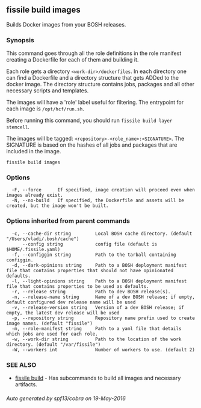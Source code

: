 ## fissile build images

Builds Docker images from your BOSH releases.

### Synopsis



This command goes through all the role definitions in the role manifest creating a
Dockerfile for each of them and building it.

Each role gets a directory `<work-dir>/dockerfiles`. In each directory one can find 
a Dockerfile and a directory structure that gets ADDed to the docker image. The
directory structure contains jobs, packages and all other necessary scripts and 
templates.

The images will have a 'role' label useful for filtering.
The entrypoint for each image is `/opt/hcf/run.sh`.

Before running this command, you should run `fissile build layer stemcell`.

The images will be tagged: `<repository>-<role_name>:<SIGNATURE>`.
The SIGNATURE is based on the hashes of all jobs and packages that are included in
the image.
	

```
fissile build images
```

### Options

```
  -F, --force      If specified, image creation will proceed even when images already exist.
  -N, --no-build   If specified, the Dockerfile and assets will be created, but the image won't be built.
```

### Options inherited from parent commands

```
  -c, --cache-dir string         Local BOSH cache directory. (default "/Users/vladi/.bosh/cache")
      --config string            config file (default is $HOME/.fissile.yaml)
  -f, --configgin string         Path to the tarball containing configgin.
  -d, --dark-opinions string     Path to a BOSH deployment manifest file that contains properties that should not have opinionated defaults.
  -l, --light-opinions string    Path to a BOSH deployment manifest file that contains properties to be used as defaults.
  -r, --release string           Path to dev BOSH release(s).
  -n, --release-name string      Name of a dev BOSH release; if empty, default configured dev release name will be used
  -v, --release-version string   Version of a dev BOSH release; if empty, the latest dev release will be used
  -p, --repository string        Repository name prefix used to create image names. (default "fissile")
  -m, --role-manifest string     Path to a yaml file that details which jobs are used for each role.
  -w, --work-dir string          Path to the location of the work directory. (default "/var/fissile")
  -W, --workers int              Number of workers to use. (default 2)
```

### SEE ALSO
* [fissile build](fissile_build.md)	 - Has subcommands to build all images and necessary artifacts.

###### Auto generated by spf13/cobra on 19-May-2016
